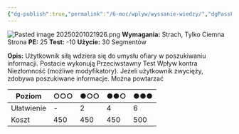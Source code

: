 ```yaml
---
{"dg-publish":true,"permalink":"/6-moc/wplyw/wyssanie-wiedzy/","dgPassFrontmatter":true}
---
```


![Pasted image 20250201021926.png](/img/user/6%20Obrazy/Pasted%20image%2020250201021926.png)
**Wymagania:** Strach, Tylko Ciemna Strona
**PE:** 25
**Test:** -10
**Użycie:** 30 Segmentów

**Opis:** Użytkownik siłą wdziera się do umysłu ofiary w poszukiwaniu informacji. Postacie wykonują Przeciwstawny Test Wpływ kontra Niezłomność (możliwe modyfikatory). Jeżeli użytkownik zwycięży, zdobywa poszukiwane informacje. Można powtarzać

| Poziom     | ○○○ | ●○○ | ●●○ | ●●● |
| ---------- | --- | --- | --- | --- |
| Ułatwienie | -   | 2   | 4   | 6   |
| Koszt      | 450 | 450 | 450 | 500 |
